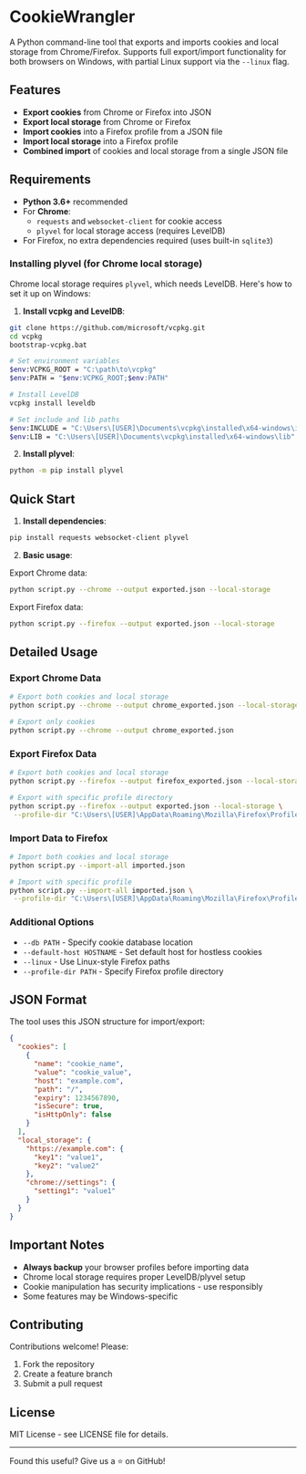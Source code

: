 # CookieWrangler

A Python command-line tool that exports and imports cookies and local storage from Chrome/Firefox. Supports full export/import functionality for both browsers on Windows, with partial Linux support via the `--linux` flag.

## Features

- **Export cookies** from Chrome or Firefox into JSON
- **Export local storage** from Chrome or Firefox
- **Import cookies** into a Firefox profile from a JSON file
- **Import local storage** into a Firefox profile
- **Combined import** of cookies and local storage from a single JSON file

## Requirements

- **Python 3.6+** recommended
- For **Chrome**:
  - `requests` and `websocket-client` for cookie access
  - `plyvel` for local storage access (requires LevelDB)
- For Firefox, no extra dependencies required (uses built-in `sqlite3`)

### Installing plyvel (for Chrome local storage)

Chrome local storage requires `plyvel`, which needs LevelDB. Here's how to set it up on Windows:

1. **Install vcpkg and LevelDB**:
```bash
git clone https://github.com/microsoft/vcpkg.git
cd vcpkg
bootstrap-vcpkg.bat

# Set environment variables
$env:VCPKG_ROOT = "C:\path\to\vcpkg"
$env:PATH = "$env:VCPKG_ROOT;$env:PATH"

# Install LevelDB
vcpkg install leveldb

# Set include and lib paths
$env:INCLUDE = "C:\Users\[USER]\Documents\vcpkg\installed\x64-windows\include"
$env:LIB = "C:\Users\[USER]\Documents\vcpkg\installed\x64-windows\lib"
```

2. **Install plyvel**:
```bash
python -m pip install plyvel
```

## Quick Start

1. **Install dependencies**:
```bash
pip install requests websocket-client plyvel
```

2. **Basic usage**:

Export Chrome data:
```bash
python script.py --chrome --output exported.json --local-storage
```

Export Firefox data:
```bash
python script.py --firefox --output exported.json --local-storage
```

## Detailed Usage

### Export Chrome Data
```bash
# Export both cookies and local storage
python script.py --chrome --output chrome_exported.json --local-storage

# Export only cookies
python script.py --chrome --output chrome_exported.json
```

### Export Firefox Data
```bash
# Export both cookies and local storage
python script.py --firefox --output firefox_exported.json --local-storage

# Export with specific profile directory
python script.py --firefox --output exported.json --local-storage \
 --profile-dir "C:\Users\[USER]\AppData\Roaming\Mozilla\Firefox\Profiles\[PROFILE-NAME].default-release"
```

### Import Data to Firefox
```bash
# Import both cookies and local storage
python script.py --import-all imported.json

# Import with specific profile
python script.py --import-all imported.json \
 --profile-dir "C:\Users\[USER]\AppData\Roaming\Mozilla\Firefox\Profiles\[PROFILE-NAME].default-release"
```

### Additional Options

- `--db PATH` - Specify cookie database location
- `--default-host HOSTNAME` - Set default host for hostless cookies
- `--linux` - Use Linux-style Firefox paths
- `--profile-dir PATH` - Specify Firefox profile directory

## JSON Format

The tool uses this JSON structure for import/export:

```json
{
  "cookies": [
    {
      "name": "cookie_name",
      "value": "cookie_value",
      "host": "example.com",
      "path": "/",
      "expiry": 1234567890,
      "isSecure": true,
      "isHttpOnly": false
    }
  ],
  "local_storage": {
    "https://example.com": {
      "key1": "value1",
      "key2": "value2"
    },
    "chrome://settings": {
      "setting1": "value1"
    }
  }
}
```

## Important Notes

- **Always backup** your browser profiles before importing data
- Chrome local storage requires proper LevelDB/plyvel setup
- Cookie manipulation has security implications - use responsibly
- Some features may be Windows-specific

## Contributing

Contributions welcome! Please:

1. Fork the repository
2. Create a feature branch
3. Submit a pull request

## License

MIT License - see LICENSE file for details.

---

Found this useful? Give us a ⭐ on GitHub!
